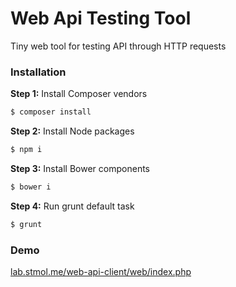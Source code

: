 Web Api Testing Tool
====================
Tiny web tool for testing API through HTTP requests

### Installation

**Step 1:** Install Composer vendors

``` bash
$ composer install
```

**Step 2:** Install Node packages

``` bash
$ npm i
```

**Step 3:** Install Bower components

``` bash
$ bower i
```

**Step 4:** Run grunt default task

``` bash
$ grunt
```

### Demo

[lab.stmol.me/web-api-client/web/index.php](http://lab.stmol.me/web-api-client/web/index.php)

